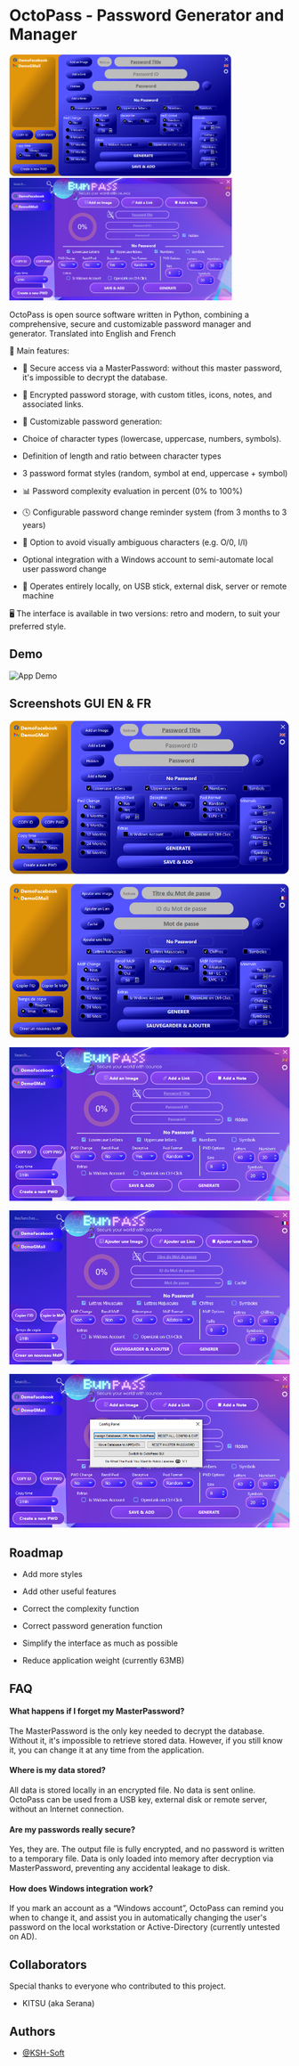 
# OctoPass - Password Generator and Manager

<img src="https://raw.githubusercontent.com/KSH-Soft/OctoPass/refs/heads/main/img/gui0.PNG" width="400">


<img src="https://raw.githubusercontent.com/KSH-Soft/OctoPass/refs/heads/main/img/guiBP0.PNG" width="400">


OctoPass is open source software written in Python, combining a comprehensive, secure and customizable password manager and generator.
Translated into English and French

🔐 Main features:

- 🔑 Secure access via a MasterPassword: without this master password, it's impossible to decrypt the database.

- 🧠 Encrypted password storage, with custom titles, icons, notes, and associated links.

- 🧬 Customizable password generation:

- Choice of character types (lowercase, uppercase, numbers, symbols).

- Definition of length and ratio between character types

- 3 password format styles (random, symbol at end, uppercase + symbol)

- 📊 Password complexity evaluation in percent (0% to 100%)

- 🕓 Configurable password change reminder system (from 3 months to 3 years)

- 🧩 Option to avoid visually ambiguous characters (e.g. O/0, I/l)

- Optional integration with a Windows account to semi-automate local user password change

- 📁 Operates entirely locally, on USB stick, external disk, server or remote machine

🖥️ The interface is available in two versions: retro and modern, to suit your preferred style.
## Demo

![App Demo](https://github.com/KSH-Soft/OctoPass/blob/main/img/GUIBP.gif?raw=true)


## Screenshots GUI EN & FR

![App Screenshot](https://raw.githubusercontent.com/KSH-Soft/OctoPass/refs/heads/main/img/gui0.PNG)

![App Screenshot](https://raw.githubusercontent.com/KSH-Soft/OctoPass/refs/heads/main/img/gui0FR.PNG)

![App Screenshot](https://raw.githubusercontent.com/KSH-Soft/OctoPass/refs/heads/main/img/guiBP0.PNG)

![App Screenshot](https://raw.githubusercontent.com/KSH-Soft/OctoPass/refs/heads/main/img/guiBP0FR.PNG)

![App Screenshot](https://raw.githubusercontent.com/KSH-Soft/OctoPass/refs/heads/main/img/guiBPParam.PNG)


## Roadmap

- Add more styles

- Add other useful features

- Correct the complexity function

- Correct password generation function

- Simplify the interface as much as possible

- Reduce application weight (currently 63MB)
## FAQ

#### What happens if I forget my MasterPassword?

The MasterPassword is the only key needed to decrypt the database. Without it, it's impossible to retrieve stored data. However, if you still know it, you can change it at any time from the application.

#### Where is my data stored?

All data is stored locally in an encrypted file. No data is sent online. OctoPass can be used from a USB key, external disk or remote server, without an Internet connection.

#### Are my passwords really secure?

Yes, they are. The output file is fully encrypted, and no password is written to a temporary file. Data is only loaded into memory after decryption via MasterPassword, preventing any accidental leakage to disk.

#### How does Windows integration work?

If you mark an account as a “Windows account”, OctoPass can remind you when to change it, and assist you in automatically changing the user's password on the local workstation or Active-Directory (currently untested on AD).
## Collaborators

Special thanks to everyone who contributed to this project.

- KITSU (aka Serana)


## Authors

- [@KSH-Soft](https://github.com/KSH-Soft)

